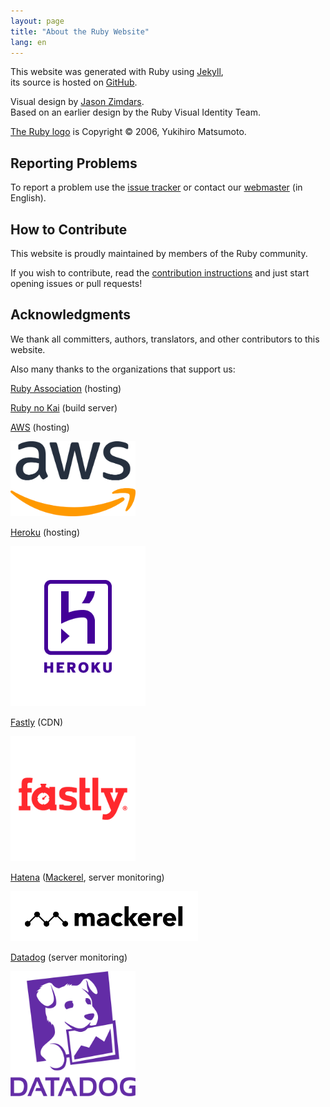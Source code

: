 ```yaml
---
layout: page
title: "About the Ruby Website"
lang: en
---
```


This website was generated with Ruby using [Jekyll][jekyll],<br>
its source is hosted on [GitHub][github-repo].

Visual design by [Jason Zimdars][jzimdars].<br>
Based on an earlier design by the Ruby Visual Identity Team.

[The Ruby logo][logo] is Copyright &copy; 2006, Yukihiro Matsumoto.


## Reporting Problems ##

To report a problem use the [issue tracker][github-issues]
or contact our [webmaster][webmaster] (in English).


## How to Contribute ##

This website is proudly maintained by members of the Ruby community.

If you wish to contribute, read the [contribution instructions][github-wiki]
and just start opening issues or pull requests!


## Acknowledgments ##

We thank all committers, authors, translators, and other contributors
to this website.

Also many thanks to the organizations that support us:

[Ruby Association][rubyassociation] (hosting)

[Ruby no Kai][rubynokai] (build server)

[AWS][aws] (hosting)

<img src="../../../images/sponsor/aws.png" alt="AWS" width="200" height="120" />

[Heroku][heroku] (hosting)

<img src="../../../images/sponsor/heroku.png" alt="Heroku" width="216" height="256" />

[Fastly][fastly] (CDN)

<img src="../../../images/sponsor/fastly.png" alt="Fastly" width="200" height="200" />

[Hatena][hatena] ([Mackerel][mackerel], server monitoring)

<img src="../../../images/sponsor/mackerel.png" alt="mackerel" width="300" height="80" />

[Datadog][datadog] (server monitoring)

<img src="../../../images/sponsor/dd.png" alt="Datadog" width="200" height="200" />

[logo]: /en/about/logo/
[webmaster]: mailto:webmaster@ruby-lang.org
[jekyll]: http://www.jekyllrb.com/
[jzimdars]: https://twitter.com/jasonzimdars
[github-repo]: https://github.com/ruby/www.ruby-lang.org/
[github-issues]: https://github.com/ruby/www.ruby-lang.org/issues
[github-wiki]: https://github.com/ruby/www.ruby-lang.org/wiki
[rubyassociation]: http://www.ruby.or.jp
[heroku]: https://www.heroku.com/
[fastly]: http://www.fastly.com
[hatena]: http://hatenacorp.jp/
[mackerel]: https://mackerel.io/
[rubynokai]: http://ruby-no-kai.org/
[aws]: https://aws.amazon.com/
[datadog]: https://www.datadoghq.com/
